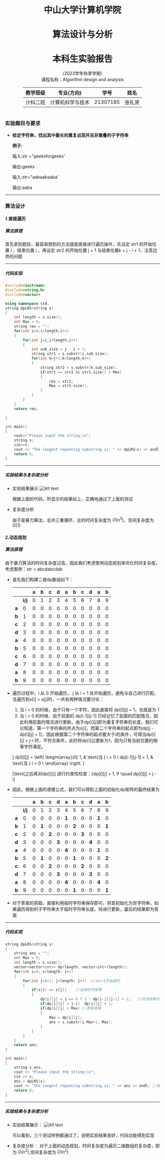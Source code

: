 <h1><center>中山大学计算机学院</center></h1>
<h1><center>算法设计与分析</center></h1>
<h1><center>本科生实验报告</center></h1>
<center>（2023学年秋季学期）</center>

<center> 课程名称：Algorithm design and analysis</center>
<style>
.center 
{
    width: auto;
    display: table;
    margin-left: auto;
    margin-right: auto;
}
</style>

<div class="center">

|教学班级|专业(方向)|学号|姓名|
| :---: |:----: |:---: | :---: |
| 计科二班 | 计算机科学与技术 |21307185 |张礼贤 |

</div>

### 实验题目与要求
* **给定字符串，找出其中最长的重复出现并且非重叠的子字符串**

    **例子:**

    输入:str ="geeksforgeeks'

    输出:geeks

    输入:str="aabaabaaba'

    输出:aaba

---

### 算法设计
#### 1.直接遍历
##### 算法原理
首先拿到题目，最容易想到的方法就是直接进行遍历操作，先设定 str1 的开始位置 i ，结束位置 j ，再设定 str2 的开始位置 j + 1 与结束位置k + j - i + 1，注意边界的问题

---

##### 代码实现

```cpp
#include<iostream>
#include<string.h>
#include<vector>

using namespace std;
string dpLRS(string s)
{
    int length = s.size();
    int Max = 0;
    string res = "";
    for(int i=0;i<length;i++)
    {
        for(int j=i;j<length;j++)
        {
            int sub_size = j - i + 1;
            string str1 = s.substr(i,sub_size);
            for(int k=j+1;k<length;k++)
            {
                string str2 = s.substr(k,sub_size);
                if(str1 == str2 && str1.size() > Max)
                {
                    res = str1;
                    Max = str1.size();
                }
            }
        }
    }
    return res;

}

int main()
{
    cout<<"Please input the string:\n";
    string s;
    cin>>s;
    cout << "The longest repeating substring is: " << dpLRS(s) << endl; //输出答案
    return 0;
}
```

---

##### 实验结果与复杂度分析
* 实验结果展示
    ![Alt text](%E6%9A%B4%E5%8A%9B%E7%AE%97%E6%B3%95.png)

    根据上面的代码，所显示的结果如上，正确地通过了上面的测试

* 复杂度分析

    由于是暴力算法，总共三重循环，总的时间复杂度为 ${O(n^3)}$。空间复杂度为 ${O(1)}$

#### 2.动态规划
##### 算法原理
由于暴力算法的时间复杂度过高，因此我们考虑使用动态规划来优化时间复杂度。
考虑案例：str = abcdabcdab

* 首先我们构建二维dp数组如下：

    |   |   | a | b | c | d | a | b | c | d | a | b |
    |---|---|---|---|---|---|---|---|---|---|---|---|
    |   |**i/j**| 0 | 1 | 2 | 3 | 4 | 5 | 6 | 7 | 8 | 9 |
    | **a** | 0 | 0 | 0 | 0 | 0 | 0 | 0 | 0 | 0 | 0 | 0 |
    | **b** | 1 | 0 | 0 | 0 | 0 | 0 | 0 | 0 | 0 | 0 | 0 |
    | **c** | 2 | 0 | 0 | 0 | 0 | 0 | 0 | 0 | 0 | 0 | 0 |
    | **d** | 3 | 0 | 0 | 0 | 0 | 0 | 0 | 0 | 0 | 0 | 0 |
    | **a** | 4 | 0 | 0 | 0 | 0 | 0 | 0 | 0 | 0 | 0 | 0 |
    | **b** | 5 | 0 | 0 | 0 | 0 | 0 | 0 | 0 | 0 | 0 | 0 |
    | **c** | 6 | 0 | 0 | 0 | 0 | 0 | 0 | 0 | 0 | 0 | 0 |
    | **d** | 7 | 0 | 0 | 0 | 0 | 0 | 0 | 0 | 0 | 0 | 0 |
    | **a** | 8 | 0 | 0 | 0 | 0 | 0 | 0 | 0 | 0 | 0 | 0 |
    | **b** | 9 | 0 | 0 | 0 | 0 | 0 | 0 | 0 | 0 | 0 | 0 |

* 遍历过程中，i 从 0 开始遍历， j 从 i + 1 处开始遍历，避免与自己进行匹配，当遍历到s[i] = s[j]时，一共有两种情况要讨论：

    1. 当 i = 0 的时候，由于只有一个字符，因此直接将 dp[i][j] + 1，也就是为 1
    2. 当 i > 0 的时候，由于前面的 dp[i-1][j-1] 已经记忆了前面的匹配情况，因此利用前面的情况进行更新。由于dp[i][j]即为重复字符串的长度，我们可以知道，第一个字符串的终点为s[i]，而第二个字符串的起点即为dp[j - dp[i][j] + 1]，因此根据第二个字符串的起点要大于i的条件，可得当dp[i][j] > j-i 时，不符合条件，此时将dp[i][j]更新为1，因为只有当前位置的相等字符满足。


    \[ dp[i][j] = \left\{
    \begin{array}{ll}
    1, & \text{当 } i = 0 \\
    dp[i-1][j-1] + 1, & \text{当 } i > 0 \\
    \end{array}
    \right.
    \]

    \[\text{之后再对dp[i][j] 进行约束性检查：}dp[i][j] = 1, if \quad dp[i][j] > j - i\]

* 因此，根据上面的递推公式，我们可以得到上面的初始化dp矩阵的最终结果为

    |   |   | a | b | c | d | a | b | c | d | a | b |
    |---|---|---|---|---|---|---|---|---|---|---|---|
    |   |**i/j**| 0 | 1 | 2 | 3 | 4 | 5 | 6 | 7 | 8 | 9 |
    | **a** | 0 | 0 | 0 | 0 | 0 | **1** | 0 | 0 | 0 | **1** | 0 |
    | **b** | 1 | 0 | **1** | 0 | 0 | 0 | **2** | 0 | 0 | 0 | **1** |
    | **c** | 2 | 0 | 0 | **2** | 0 | 0 | 0 | **3** | 0 | 0 | 0 |
    | **d** | 3 | 0 | 0 | 0 | **3** | 0 | 0 | 0 | **4** | 0 | 0 |
    | **a** | 4 | 0 | 0 | 0 | 0 | **4** | 0 | 0 | 0 | **1** | 0 |
    | **b** | 5 | 0 | **1** | 0 | 0 | 0 | **1** | 0 | 0 | 0 | **2** |
    | **c** | 6 | 0 | 0 | **2** | 0 | 0 | 0 | **2** | 0 | 0 | 0 |
    | **d** | 7 | 0 | 0 | 0 | **3** | 0 | 0 | 0 | **3** | 0 | 0 |
    | **a** | 8 | 0 | 0 | 0 | 0 | **4** | 0 | 0 | 0 | **4** | 0 |
    | **b** | 9 | 0 | 0 | 0 | 0 | 0 | **1** | 0 | 0 | 0 | **1** |

* 对于答案的获取，直接利用临时字符串保存即可，将其初始化为空字符串，如果遍历得到的子字符串大于临时字符串长度，则进行更新，最后的结果即为答案

---

##### 代码实现

```cpp
string dpLRS(string s)
{
    string ans = "";
    int Max = 0;
    int length = s.size();
    vector<vector<int>> dp(length, vector<int>(length));
    for(int i=0; i<length; i++)
    {
        for(int j=i+1; j<length; j++)  //从i+1开始遍历
        {
            if(s[i] == s[j])    //若两字符相等
            {
                dp[i][j] = i == 0 ? 1 : dp[i-1][j-1] + 1;   //状态转移方程
                if(dp[i][j] > j-i)  dp[i][j] = 1;
                if(dp[i][j] > Max) //更新答案
                {
                    Max = dp[i][j];
                    ans = s.substr(i-Max+1, Max);
                }
            }
        }
    }
    return ans;
}

int main()
{
	string s,ans;
	cout << "Please input the string:\n";
	cin >> s;
    ans = dpLRS(s);
	cout << "The longest repeating substring is: " << ans << endl; //输出答案
	return 0;
}
```

---

##### 实验结果与复杂度分析
* 实验结果展示：
    ![Alt text](%E5%8A%A8%E6%80%81%E8%A7%84%E5%88%92.png)

    可以看到，三个测试样例都通过了，说明实验结果良好，代码功能得到实现
* 复杂度分析：
    对于上面的动态规划，时间复杂度为遍历二维数组的复杂度，即为 ${O(n^2)}$,空间复杂度为 ${O(n^2)}$